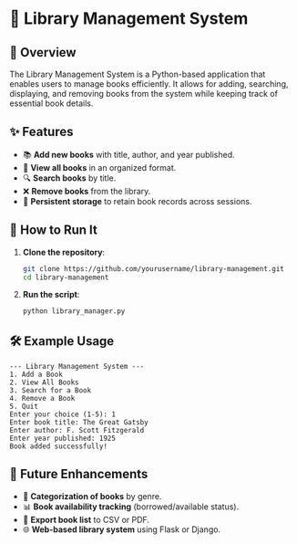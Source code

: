 # 📖 Library Management System

## 📌 Overview
The Library Management System is a Python-based application that enables users to manage books efficiently. It allows for adding, searching, displaying, and removing books from the system while keeping track of essential book details.

## ✨ Features
- 📚 **Add new books** with title, author, and year published.
- 📜 **View all books** in an organized format.
- 🔍 **Search books** by title.
- ❌ **Remove books** from the library.
- 💾 **Persistent storage** to retain book records across sessions.

## 🚀 How to Run It
1. **Clone the repository**:
   ```bash
   git clone https://github.com/yourusername/library-management.git
   cd library-management
   ```
2. **Run the script**:
   ```bash
   python library_manager.py
   ```

## 🛠 Example Usage
```
--- Library Management System ---
1. Add a Book
2. View All Books
3. Search for a Book
4. Remove a Book
5. Quit
Enter your choice (1-5): 1
Enter book title: The Great Gatsby
Enter author: F. Scott Fitzgerald
Enter year published: 1925
Book added successfully!
```

## 🔮 Future Enhancements
- 📖 **Categorization of books** by genre.
- 📊 **Book availability tracking** (borrowed/available status).
- 📂 **Export book list** to CSV or PDF.
- 🌐 **Web-based library system** using Flask or Django.

